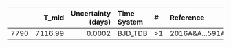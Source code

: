 |      |   T_mid |   Uncertainty (days) | Time System   | #   | Reference           |
|-----:|--------:|---------------------:|:--------------|:----|:--------------------|
| 7790 | 7116.99 |               0.0002 | BJD_TDB       | >1  | 2016A&A...591A..55M |